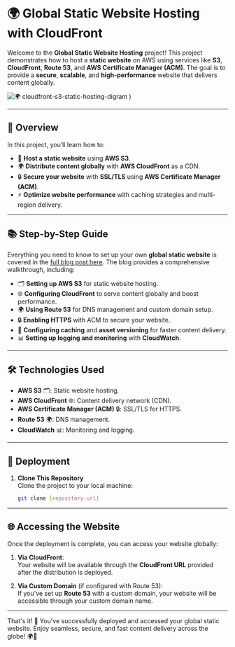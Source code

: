 # 🌍 Global Static Website Hosting with CloudFront

Welcome to the **Global Static Website Hosting** project! This project demonstrates how to host a **static website** on AWS using services like **S3**, **CloudFront**, **Route 53**, and **AWS Certificate Manager (ACM)**. The goal is to provide a **secure**, **scalable**, and **high-performance** website that delivers content globally.



![🌍 cloudfront-s3-static-hosting-digram](https://github.com/user-attachments/assets/6d17bf74-2387-453b-adcf-dadabda03bc8)
)


---

## 🌟 Overview

In this project, you’ll learn how to:

- 🚀 **Host a static website** using **AWS S3**.
- 🌍 **Distribute content globally** with **AWS CloudFront** as a CDN.
- 🔒 **Secure your website** with **SSL/TLS** using **AWS Certificate Manager (ACM)**.
- ⚡ **Optimize website performance** with caching strategies and multi-region delivery.
---

## 📚 Step-by-Step Guide

Everything you need to know to set up your own **global static website** is covered in the [full blog post here](https://www.showwcase.com/article/46226/global-static-website-hosting-with-aws-a-step-by-step-guide). The blog provides a comprehensive walkthrough, including:

- 🗂️ **Setting up AWS S3** for static website hosting.
- 🌐 **Configuring CloudFront** to serve content globally and boost performance.
- 🌍 **Using Route 53** for DNS management and custom domain setup.
- 🔒 **Enabling HTTPS** with ACM to secure your website.
- 🧰 **Configuring caching** and **asset versioning** for faster content delivery.
- 📊 **Setting up logging and monitoring** with **CloudWatch**.
---

## 🛠️ Technologies Used

- **AWS S3** 🗂️: Static website hosting.
- **AWS CloudFront** 🌐: Content delivery network (CDN).
- **AWS Certificate Manager (ACM)** 🔒: SSL/TLS for HTTPS.
- **Route 53** 🌍: DNS management.
- **CloudWatch** 📊: Monitoring and logging.

---

## 🚀 Deployment

1. **Clone This Repository**  
   Clone the project to your local machine:  
   ```bash
   git clone [repository-url]

---

## 🌐 Accessing the Website

Once the deployment is complete, you can access your website globally:

1. **Via CloudFront**:  
   Your website will be available through the **CloudFront URL** provided after the distribution is deployed.  

2. **Via Custom Domain** (if configured with Route 53):  
   If you've set up **Route 53** with a custom domain, your website will be accessible through your custom domain name.

---

That's it! 🎉 You've successfully deployed and accessed your global static website. Enjoy seamless, secure, and fast content delivery across the globe! 🌍🚀
